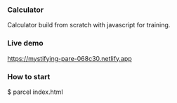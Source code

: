 ﻿
### Calculator
Calculator build from scratch with javascript for training.



### Live demo
https://mystifying-pare-068c30.netlify.app


### How to start 
$ parcel index.html
